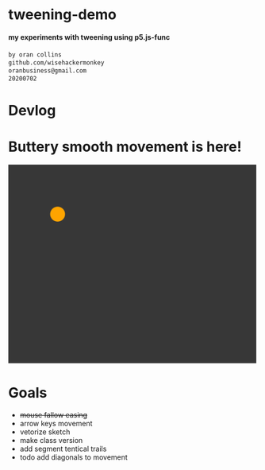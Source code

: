 # tweening-demo
#### my experiments with tweening using p5.js-func
```
by oran collins
github.com/wisehackermonkey
oranbusiness@gmail.com
20200702
```


# Devlog
# Buttery smooth movement is here!
![](buttery_smooth_movement_v1.gif)
# Goals
- ~~mouse fallow easing~~
- arrow keys movement
- vetorize sketch
- make class version
- add segment tentical trails
- todo add diagonals to movement

